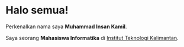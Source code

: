 # Halo semua! 

Perkenalkan nama saya **Muhammad Insan Kamil**.

Saya seorang **Mahasiswa Informatika** di [Institut Teknologi Kalimantan](https://itk.ac.id/).

<!--
**MuhammadInsanKamil/MuhammadInsanKamil** is a ✨ _special_ ✨ repository because its `README.md` (this file) appears on your GitHub profile.

Here are some ideas to get you started:

- 🔭 I’m currently working on ...
- 🌱 I’m currently learning ...
- 👯 I’m looking to collaborate on ...
- 🤔 I’m looking for help with ...
- 💬 Ask me about ...
- 📫 How to reach me: ...
- 😄 Pronouns: ...
- ⚡ Fun fact: ...
-->
